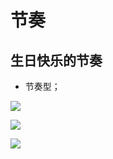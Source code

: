 # 节奏

## 生日快乐的节奏


*  节奏型；



![](assets/030/02/02/03-1647434299299.png)



![](assets/030/02/02/03-1647434208105.png)

![](assets/030/02/02/03-1647434243490.png)


